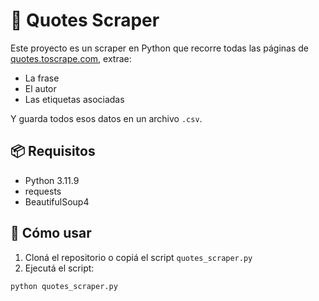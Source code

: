 # 📄 Quotes Scraper

Este proyecto es un scraper en Python que recorre todas las páginas de [quotes.toscrape.com](http://quotes.toscrape.com), extrae:

- La frase
- El autor
- Las etiquetas asociadas

Y guarda todos esos datos en un archivo `.csv`.

## 📦 Requisitos

- Python 3.11.9
- requests
- BeautifulSoup4

## 🚀 Cómo usar

1. Cloná el repositorio o copiá el script `quotes_scraper.py`
2. Ejecutá el script:

```bash
python quotes_scraper.py
